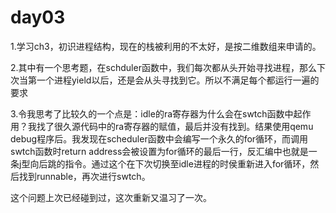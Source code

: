 # day03

1.学习ch3，初识进程结构，现在的栈被利用的不太好，是按二维数组来申请的。



2.其中有一个思考题，在schduler函数中，我们每次都从头开始寻找进程，那么下次当第一个进程yield以后，还是会从头寻找到它。所以不满足每个都运行一遍的要求



3.令我思考了比较久的一个点是：idle的ra寄存器为什么会在swtch函数中起作用？我找了很久源代码中的ra寄存器的赋值，最后并没有找到。结果使用qemu debug程序后。我发现在scheduler函数中会编写一个永久的for循环，而调用swtch函数时return address会被设置为for循环的最后一行，反汇编中也就是一条j型向后跳的指令。通过这个在下次切换至idle进程的时侯重新进入for循环，然后找到runnable，再次进行swtch。

这个问题上次已经碰到过，这次重新又温习了一次。
